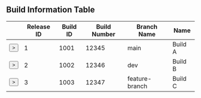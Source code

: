 <!DOCTYPE html>
<html lang="en">
<head>
    <meta charset="UTF-8">
    <meta name="viewport" content="width=device-width, initial-scale=1.0">
    <title>Bootstrap 4 Table with Search and Expand/Collapse</title>
    <link rel="stylesheet" href="https://maxcdn.bootstrapcdn.com/bootstrap/4.5.2/css/bootstrap.min.css">
    <link rel="stylesheet" href="https://cdn.datatables.net/1.10.21/css/dataTables.bootstrap4.min.css">
    <style>
        .details-container {
            display: none;
        }
        .details-show {
            display: table-row;
        }
    </style>
</head>
<body>
<div class="container mt-5">
    <h2 class="mb-4">Build Information Table</h2>
    <table id="buildTable" class="table table-striped table-bordered">
        <thead>
            <tr>
                <th></th>
                <th>Release ID</th>
                <th>Build ID</th>
                <th>Build Number</th>
                <th>Branch Name</th>
                <th>Name</th>
            </tr>
        </thead>
        <tbody>
            <tr data-child='{"environment":["Production", "Staging"],"execution_date":"2024-06-01","execution_time":"12:00 PM","downloads":["link1","link2"]}'>
                <td><button class="btn btn-info btn-sm toggle-details">></button></td>
                <td>1</td>
                <td>1001</td>
                <td>12345</td>
                <td>main</td>
                <td>Build A</td>
            </tr>
            <tr data-child='{"environment":["Development"],"execution_date":"2024-06-02","execution_time":"1:00 PM","downloads":["link3"]}'>
                <td><button class="btn btn-info btn-sm toggle-details">></button></td>
                <td>2</td>
                <td>1002</td>
                <td>12346</td>
                <td>dev</td>
                <td>Build B</td>
            </tr>
            <tr data-child='{"environment":["Testing"],"execution_date":"2024-06-03","execution_time":"2:00 PM","downloads":["link4","link5"]}'>
                <td><button class="btn btn-info btn-sm toggle-details">></button></td>
                <td>3</td>
                <td>1003</td>
                <td>12347</td>
                <td>feature-branch</td>
                <td>Build C</td>
            </tr>
            <!-- Add more rows as needed -->
        </tbody>
    </table>
</div>

<script src="https://code.jquery.com/jquery-3.5.1.js"></script>
<script src="https://cdn.datatables.net/1.10.21/js/jquery.dataTables.min.js"></script>
<script src="https://cdn.datatables.net/1.10.21/js/dataTables.bootstrap4.min.js"></script>
<script>
$(document).ready(function() {
    var table = $('#buildTable').DataTable({
        "order": [],
        "columnDefs": [
            { "orderable": false, "targets": 0 }
        ]
    });

    // Toggle the details
    $('#buildTable').on('click', '.toggle-details', function() {
        var tr = $(this).closest('tr');
        var row = table.row(tr);
        var button = $(this);

        if (row.child.isShown()) {
            row.child.hide();
            button.html('>');
        } else {
            var data = tr.data('child');
            var detailsHtml = `
                <strong>Environment:</strong>
                <ul>
                    ${data.environment.map(env => `<li>${env}</li>`).join('')}
                </ul>
                <strong>Execution Date:</strong> ${data.execution_date}<br>
                <strong>Execution Time:</strong> ${data.execution_time}<br>
                <strong>Downloads:</strong>
                <ul>
                    ${data.downloads.map(link => `<li><a href="#">${link}</a></li>`).join('')}
                </ul>
            `;
            row.child(detailsHtml).show();
            button.html('v');
        }
    });
});
</script>
</body>
</html>
